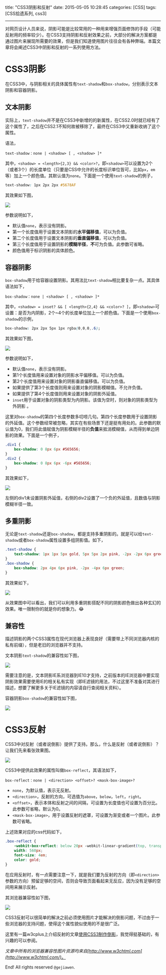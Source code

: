title: "CSS3阴影和反射"
date: 2015-05-05 10:28:45
categories: [CSS]
tags: [CSS拾遗系列, css3]

---

对网页设计人员来说，阴影可能是比较常用的一种用来增强页面修饰的手段（可能反射用的频率较少）。在CSS3支持阴影和反射效果之前，大部分的解决方案都是通过图片来展现所需要的效果，但是我们知道使用图片往往会有各种弊端。本篇文章将会阐述CSS3中阴影和反射的一系列使用方法。

# CSS3阴影

在CSS3中，与阴影相关的具体属性有`text-shadow`和`box-shadow`，分别表示文本阴影和容器阴影。

## 文本阴影

实际上，`text-shadow`并不是在CSS3中新增的的新属性，在CSS2.0时就已经有了这个属性了，之后在CSS2.1不知何故被移除了，最终在CSS3中又重新收纳了这个属性。

语法，

```
text-shadow：none | <shadow> [ , <shadow> ]*
```

其中，`<shadow> = <length>{2,3} && <color>?`，即`<shadow>`可以设置为2个（或者3个）的长度单位（只要是CSS中允许的长度标识单位皆可，比如`px`，`em`等）加上一个颜色值。其默认值为`none`。下面是一个使用`text-shadow`的例子，

```css
text-shadow: 1px 2px 2px #5678AF
```

其效果如下图，

![](http://7xkwt1.com1.z0.glb.clouddn.com/CSS3阴影和反射-001.png)

参数说明如下，

- 默认值`none`，表示没有阴影。
- 第一个长度值用于设置文本阴影的**水平偏移值**，可以为负值。
- 第二个长度值用于设置文本阴影的**垂直偏移值**，可以为负值。
- 第三个长度值用于设置阴影的**模糊半径**，**不**可为负值。此参数可省略。
- 颜色值用于标识阴影的具体颜色。

## 容器阴影

`box-shadow`用于给容器设置阴影。其用法比`text-shadow`相比要复杂一点。其具体语法如下，

```
box-shadow：none | <shadow> [ , <shadow> ]*
```

其中，`<shadow> = inset? && [ <length>{2,4} && <color>? ]`，即`<shadow>`可设置：是否为内阴影，2个~4个的长度单位加上一个颜色值。下面是一个使用`box-shadow`的示例，

```css
box-shadow: 2px 2px 5px 1px rgba(0,0,0,.6);
```

其效果如下图，

![](http://7xkwt1.com1.z0.glb.clouddn.com/CSS3阴影和反射-002.png)

参数说明如下，

- 默认值`none`，表示没有阴影。
- 第1个长度值用来设置对象的阴影水平偏移值。可以为负值。
- 第2个长度值用来设置对象的阴影垂直偏移值。可以为负值。
- 如果提供了第3个长度值则用来设置对象的阴影模糊值。不允许负值。
- 如果提供了第4个长度值则用来设置对象的阴影外延值。
- `inset`用于设置对象的阴影类型为内阴影。该值为空时，则对象的阴影类型为外阴影 。

这里对`box-shadow`的第四个长度参数多叨唠几句。第四个长度参数用于设置阴影的外延值。这个参数经常被忽略，其实在有些场景下还是挺有用处的。此参数的默认值为0，我们将此值赋值为阴影模糊半径的**负值**来抵消模糊值，从而得到单边阴影的效果。下面是一个例子，

```css
.div1 {
    box-shadow: 0 8px 6px #565656;
}
.div2 {
    box-shadow: 0 8px 6px -6px #565656;
}
```

其效果如下，

![](http://7xkwt1.com1.z0.glb.clouddn.com/CSS3阴影和反射-003.png)

左侧的div1未设置阴影外延值，右侧的div2设置了一个负的外延值，且数值与阴影模糊半径一致。


## 多重阴影

无论是`text-shadow`还是`box-shadow`，都是支持多重阴影的。就是可以给`text-shadow`或者`box-shadow`属性设置多组阴影值。如下，

```css
.text-shadow {
    text-shadow: 1px 1px 5px gold, 5px 5px 2px pink, -2px -2px 6px green;
}
.box-shadow {
    box-shadow: 2px 4px 6px pink, -2px -4px 6px green;
}
```

其效果如下，

![](http://7xkwt1.com1.z0.glb.clouddn.com/CSS3阴影和反射-004.png)

从效果图中可以看出，我们可以利用多重阴影搭配不同的阴影颜色做出各种玄幻的效果。唯一限制你的就是你的想象力。😂

## 兼容性

描述阴影的两个CSS3属性在现代浏览器上表现良好（需要带上不同浏览器内核的私有前缀），但是老旧的浏览器并不支持。

文本阴影`text-shadow`的兼容性如下图，

![](http://7xkwt1.com1.z0.glb.clouddn.com/CSS3阴影和反射-005.png)

需要注意的是，文本阴影IE系浏览器到IE10才支持，之前版本的IE浏览器中要实现阴影效果需要使用IE的相关私有实现（即IE滤镜的用法，不过这里不准备对其进行描述，想要了解更多关于IE滤镜的内容请自行查阅相关资料）。

容器阴影`box-shadow`的兼容性如下图，

![](http://7xkwt1.com1.z0.glb.clouddn.com/CSS3阴影和反射-006.png)


# CSS3反射

CSS3中对反射（或者说倒影）提供了支持。那么，什么是反射（或者说倒影）？让我们先来看张效果图。

![](http://7xkwt1.com1.z0.glb.clouddn.com/CSS3阴影和反射-007.png)

CSS3中提供此效果的属性叫做`box-reflect`，其语法如下，

```
box-reflect：none | <direction> <offset>? <mask-box-image>?
```

- `none`，为默认值，表示无反射。
- `<direction>`，反射的方向，可选值为`above`，`below`，`left`，`right`。
- `<offset>`，表示本体和反射之间的间隔，可设置为长度值也可设置为百分比。此参数可省略，默认为0。
- `<mask-box-image>`，用于设置反射的遮罩，可设置为渐变或者一个图片。此参数可省略。

上述效果对应的css代码如下，

```css
.box-reflect {
    -webkit-box-reflect: below 20px -webkit-linear-gradient(top, transparent, rgba(255,255,255,.3));
    width: 560px;
    font-size: 4em;
    color: gold;
}
```

在应用反射时，有一点需要注意一下，就是我们要为反射的方向（即`<direction>`参数的方向）预留足够的空间，否则会导致页面看起来无反应，因为没有足够的空间用来展示反射。

其浏览器兼容性如下图，

![](http://7xkwt1.com1.z0.glb.clouddn.com/CSS3阴影和反射-008.png)

CSS3反射可以很简单的解决之前必须使用图片才能解决的倒影问题，不过由于一些浏览器的支持问题，使得这个属性貌似使用的不是很广泛。

这里有一篇w3cplus上介绍反射的文章[使用CSS3制作倒影](http://www.w3cplus.com/css3/css3-box-reflect.html)，我觉得挺基础的，有兴趣的可以参阅。

*文章中所有的浏览器兼容性图片资源均来自[http://www.w3chtml.com](http://www.w3chtml.com/)。*


End! All rights reserved `@gejiawen`.


